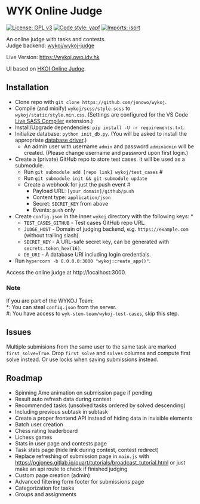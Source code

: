 # WYK Online Judge
[![License: GPL v3](https://img.shields.io/badge/License-GPLv3-blue.svg)](https://www.gnu.org/licenses/gpl-3.0)
[![Code style: yapf](https://img.shields.io/badge/code%20style-yapf-blue)](https://github.com/google/yapf)
[
    ![Imports: isort](https://img.shields.io/badge/%20imports-isort-%231674b1?style=flat&labelColor=ef8336)
](https://pycqa.github.io/isort/)

An online judge with tasks and contests.
<br>
Judge backend: [wykoj/wykoj-judge](https://github.com/wykoj/wykoj-judge)

Live Version: https://wykoj.owo.idv.hk

UI based on [HKOI Online Judge](https://judge.hkoi.org).

## Installation
- Clone repo with `git clone https://github.com/jonowo/wykoj`.
- Compile (and minify) `wykoj/scss/style.scss` to `wykoj/static/style.min.css`.
  (Settings are configured for the VS Code
  [Live SASS Compiler](https://marketplace.visualstudio.com/items?itemName=ritwickdey.live-sass) extension.)
- Install/Upgrade dependencies: `pip install -U -r requirements.txt`.
- Initialize database: `python init_db.py`. (You will be asked to install the appropriate
  [database driver](https://tortoise-orm.readthedocs.io/en/latest/getting_started.html).)
  - An admin user with username `admin` and password `adminadmin` will be created.
    (Please change username and password upon first login.)
- Create a (private) GitHub repo to store test cases. It will be used as a submodule.
  - Run `git submodule add [repo link] wykoj/test_cases` #
  - Run `git submodule init && git submodule update`
  - Create a webhook for just the push event #
    - Payload URL: `[your domain]/github/push`
    - Content type: `application/json`
    - Secret: `SECRET_KEY` from above
    - Events: `push` only
- Create `config.json` in the inner `wykoj` directory with the following keys: *
  - `TEST_CASES_GITHUB` - Test cases GitHub repo URL.
  - `JUDGE_HOST` - Domain of judging backend, e.g. `https://example.com` (without trailing slash).
  - `SECRET_KEY` - A URL-safe secret key, can be generated with `secrets.token_hex(16)`.
  - `DB_URI` - A database URI including login credentials.
- Run `hypercorn -b 0.0.0.0:3000 "wykoj:create_app()"`.

Access the online judge at http://localhost:3000.

### Note
If you are part of the WYKOJ Team: <br>
*: You can steal `config.json` from the server. <br>
#: You have access to `wyk-stem-team/wykoj-test-cases`, skip this step.

## Issues
Multiple submisions from the same user to the same task are marked `first_solve=True`.
Drop `first_solve` and `solves` columns and compute first solve instead.
Or use locks when saving submissions instead.

## Roadmap
- Spinning Ame animation on submission page if pending
- Result auto refresh data during contest
- Recommended tasks (unsolved tasks ordered by solved descending)
- Including previous subtask in subtask
- Create a proper frontend API instead of hiding data in invisible elements
- Batch user creation
- Chess rating leaderboard
- Lichess games
- Stats in user page and contests page
- Task stats page (hide link during contest, contest redirect)
- Replace refreshing of submission page in `main.js` with
  https://pgjones.gitlab.io/quart/tutorials/broadcast_tutorial.html
  or just make an api route to check if finished judging
- Custom page creation (admin)
- Advanced filtering form footer for submissions page
- Categorization for tasks
- Groups and assignments
